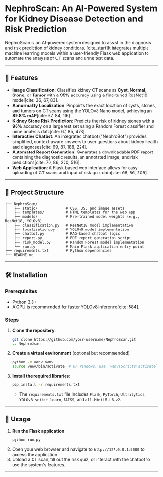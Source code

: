 


# NephroScan: An AI-Powered System for Kidney Disease Detection and Risk Prediction

NephroScan is an AI-powered system designed to assist in the diagnosis and risk prediction of kidney conditions. [cite\_start]It integrates multiple machine learning models within a user-friendly Flask web application to automate the analysis of CT scans and urine test data.



-----

## 🧐 Features

  * **Image Classification**: Classifies kidney CT scans as **Cyst**, **Normal**, **Stone**, or **Tumor** with a **95%** accuracy using a fine-tuned ResNet18 model[cite: 36, 67, 83].
  * **Abnormality Localization**: Pinpoints the exact location of cysts, stones, and tumors on CT scans using the YOLOv8 Nano model, achieving an **89.8% mAP**[cite: 67, 84, 116].
  * **Kidney Stone Risk Prediction**: Predicts the risk of kidney stones with a **96%** accuracy on a large test set using a Random Forest classifier and urine analysis data[cite: 67, 85, 478].
  * **Interactive Chatbot**: An integrated chatbot ("NephroBot") provides simplified, context-aware answers to user questions about kidney health and diagnoses[cite: 69, 87, 188, 224].
  * **Automated Report Generation**: Generates a downloadable PDF report containing the diagnostic results, an annotated image, and risk predictions[cite: 70, 86, 220, 516].
  * **Web Application**: A Flask-based web interface allows for easy uploading of CT scans and input of risk quiz data[cite: 68, 86, 209].



-----

## 📂 Project Structure

```
├── NephroScan/
│   ├── static/             # CSS, JS, and image assets
│   ├── templates/          # HTML templates for the web app
│   ├── models/             # Pre-trained model weights (e.g., ResNet18, YOLOv8)
│   ├── classification.py   # ResNet18 model implementation
│   ├── localization.py     # YOLOv8 model implementation
│   ├── chatbot.py          # RAG-based chatbot logic
│   ├── report.py           # PDF report generation script
│   ├── risk_model.py       # Random Forest model implementation
│   └── run.py              # Main Flask application entry point
├── requirements.txt        # Python dependencies
└── README.md
```



-----

## 🛠️ Installation

### Prerequisites

  * Python 3.8+
  * A GPU is recommended for faster YOLOv8 inference[cite: 584].

### Steps

1.  **Clone the repository**:
    ```bash
    git clone https://github.com/your-username/NephroScan.git
    cd NephroScan
    ```
2.  **Create a virtual environment** (optional but recommended):
    ```bash
    python -m venv venv
    source venv/bin/activate  # On Windows, use `venv\Scripts\activate`
    ```
3.  **Install the required libraries**:
    ```bash
    pip install -r requirements.txt
    ```
      * The `requirements.txt` file includes `Flask`, `PyTorch`, `Ultralytics YOLOv8`, `scikit-learn`, `FAISS`, and `all-MiniLM-L6-v2`.


-----

## 🚀 Usage

1.  **Run the Flask application**:
    ```bash
    python run.py
    ```
2. Open your web browser and navigate to `http://127.0.0.1:5000` to access the application.
3. Upload a CT scan, fill out the risk quiz, or interact with the chatbot to use the system's features.


-----



